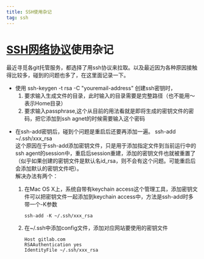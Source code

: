 ```yaml
---
title: SSH使用杂记
tag: ssh
---
```

# [SSH网络协议](https://zh.wikipedia.org/wiki/Secure_Shell)使用杂记
最近寻觅各git托管服务，都选择了用ssh协议来拉取。以及最近因为各种原因接触得比较多，碰到的问题也多了，在这里面记录一下。  
* 使用
        ssh-keygen -t rsa -C "youremail-address"
  创建ssh密钥时，
  1. 要求输入生成文件的目录，此时输入的目录需要是完整路径（也不能用～表示Home目录） 
  2. 要求输入passphrase,这个从目前的用法看就是即将生成的密钥文件的密码，把它添加到ssh agnet的时候需要输入这个密码

<!--more-->

* 在ssh-add密钥后，碰到个问题是重启后还要再添加一遍。
        ssh-add ~/.ssh/xxx_rsa  
  这个原因在于ssh-add添加密钥文件，只是用于添加指定文件到当前运行中的ssh agent的session中，重启后session重建，添加的密钥文件也就被重置了（似乎如果创建的密钥文件是默认名id_rsa，则不会有这个问题。可能重启后会添加默认的密钥文件吧）。   
  解决办法有两个：  
  1. 在Mac OS X上，系统自带有keychain access这个管理工具，添加密钥文件可以把密钥文件一起添加到keychain access中，方法是ssh-add时多带一个-K参数   

         ssh-add -K ~/.ssh/xxx_rsa
  
  2. 在~/.ssh中添加config文件，添加对应网站要使用的密钥文件  

         Host gitlab.com  
         RSAAuthentication yes 
         IdentityFile ~/.ssh/xxx_rsa

